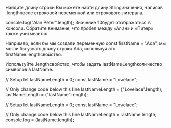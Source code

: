 Найдите длину строки
Вы можете найти длину Stringзначения, написав .lengthпосле строковой переменной или строкового литерала.

console.log("Alan Peter".length);
Значение 10будет отображаться в консоли. Обратите внимание, что пробел между «Алан» и «Питер» также учитывается.

Например, если бы мы создали переменную const firstName = "Ada", мы могли бы узнать длину строки Ada, используя это firstName.lengthсвойство.

Используйте .lengthсвойство, чтобы задать lastNameLengthколичество символов в lastName.

// Setup
let lastNameLength = 0;
const lastName = "Lovelace";

// Only change code below this line
lastNameLength = ("Lovelace".length);
lastNameLength = ("lastName".length);

// Setup
let lastNameLength = 0;
const lastName = "Lovelace";

// Only change code below this line
lastNameLength = lastName.length;
console.log = (lastName.length);
